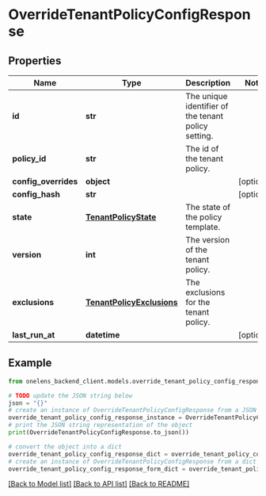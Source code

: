 # OverrideTenantPolicyConfigResponse


## Properties

Name | Type | Description | Notes
------------ | ------------- | ------------- | -------------
**id** | **str** | The unique identifier of the tenant policy setting. | 
**policy_id** | **str** | The id of the tenant policy. | 
**config_overrides** | **object** |  | [optional] 
**config_hash** | **str** |  | [optional] 
**state** | [**TenantPolicyState**](TenantPolicyState.md) | The state of the policy template. | 
**version** | **int** | The version of the tenant policy. | 
**exclusions** | [**TenantPolicyExclusions**](TenantPolicyExclusions.md) | The exclusions for the tenant policy. | 
**last_run_at** | **datetime** |  | [optional] 

## Example

```python
from onelens_backend_client.models.override_tenant_policy_config_response import OverrideTenantPolicyConfigResponse

# TODO update the JSON string below
json = "{}"
# create an instance of OverrideTenantPolicyConfigResponse from a JSON string
override_tenant_policy_config_response_instance = OverrideTenantPolicyConfigResponse.from_json(json)
# print the JSON string representation of the object
print(OverrideTenantPolicyConfigResponse.to_json())

# convert the object into a dict
override_tenant_policy_config_response_dict = override_tenant_policy_config_response_instance.to_dict()
# create an instance of OverrideTenantPolicyConfigResponse from a dict
override_tenant_policy_config_response_form_dict = override_tenant_policy_config_response.from_dict(override_tenant_policy_config_response_dict)
```
[[Back to Model list]](../README.md#documentation-for-models) [[Back to API list]](../README.md#documentation-for-api-endpoints) [[Back to README]](../README.md)



